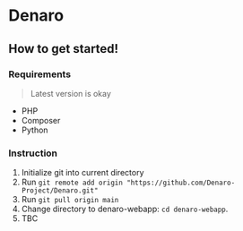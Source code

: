 # Denaro

## How to get started!

### Requirements

> Latest version is okay

- PHP
- Composer
- Python

### Instruction

1. Initialize git into current directory
2. Run `git remote add origin "https://github.com/Denaro-Project/Denaro.git"`
3. Run `git pull origin main`
4. Change directory to denaro-webapp: `cd denaro-webapp`.
5. TBC
